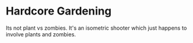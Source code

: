 # Hardcore Gardening
Its not plant vs zombies. 
It's an isometric shooter which just happens to involve plants and zombies.


